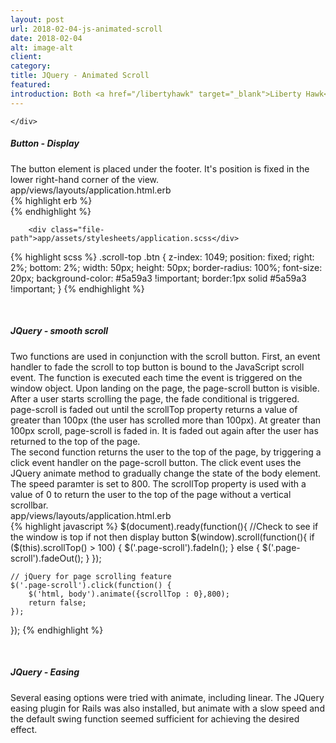 ```yaml
---
layout: post
url: 2018-02-04-js-animated-scroll
date: 2018-02-04
alt: image-alt
client: 
category: 
title: JQuery - Animated Scroll
featured: 
introduction: Both <a href="/libertyhawk" target="_blank">Liberty Hawk</a> and <a href="/wikit" target="_blank">Wikit</a> use an animatd scroll to top button with JQuery for xs and small views. The purpose of this feature is to ease navigation for users on small devices. Both apps have long-scrolling pages, and the scroll to top button make getting back to the top of the page much easier than manually scrolling it.  The implementation of this feature is practically identical between <a href="/libertyhawk" target="_blank">Liberty Hawk</a> and <a href="/wikit" target="_blank">Wikit</a> (the difference being some style elements), so the discussion and code snippets below will just draw from <a href="/libertyhawk" target="_blank">Liberty Hawk</a>. 
---
```


<div class="row">
    <div class="col-md-12">

    </div>
</div>


<h5>Button - Display</h5>
<div class="page-content-text">
The button element is placed under the footer. It's position is fixed in the lower right-hand corner of the view.
</div>

<div class="row">
    <div class="col-md-5 col-sm-6">
        <div class="pull-left" style="display:table; margin: auto">
            <img src="{{site.baseurl}}/img/blog/scroll-to-top.gif" class="img-responsive img-padded img-marg" alt="">
        </div>
    </div>
    <div class="col-md-7 col-sm-6">
    
<div class="file-path" style="overflow:hidden">app/views/layouts/application.html.erb</div>
{% highlight erb %}
<!-- footer element above -->
<div class="scroll-top visible-xs visible-sm">
    <a class="btn btn-primary page-scroll" href="#">
        <i class="fa fa-chevron-up"></i>
    </a>
</div>
{% endhighlight %}
    
        <div class="file-path">app/assets/stylesheets/application.scss</div>
{% highlight scss %}
.scroll-top .btn {
    z-index: 1049;
    position: fixed;
    right: 2%;
    bottom: 2%;
    width: 50px;
    height: 50px;
    border-radius: 100%;
    font-size: 20px;
    background-color: #5a59a3 !important;
    border:1px solid #5a59a3 !important;
}
{% endhighlight %}
    </div>
</div>
<div>&nbsp;</div>

<h5>JQuery - smooth scroll</h5>
<div class="page-content-text">
Two functions are used in conjunction with the scroll button. First, an event handler to fade the scroll to top button is bound to the JavaScript <span class="terms">scroll</span> event. The function is executed each time the event is triggered on the <span class="terms">window</span> object. Upon landing on the page, the <span class="terms">page-scroll</span> button is visible. After a user starts scrolling the page, the fade conditional is triggered. <span class="terms">page-scroll</span> is faded out until the <span class="terms">scrollTop</span> property returns a value of greater than 100px (the user has scrolled more than 100px). At greater than 100px scroll, <span class="terms">page-scroll</span> is faded in. It is faded out again after the user has returned to the top of the page.
</div>
<div class="page-content-text">
The second function returns the user to the top of the page, by triggering a <span class="terms">click</span> event handler on the <span class="terms">page-scroll</span> button. The <span class="terms">click</span> event uses the JQuery <span class="terms">animate</span> method to gradually change the state of the <span class="terms">body</span> element. The <span class="terms">speed</span> paramter is set to <span class="terms">800</span>. The <span class="terms">scrollTop</span> property is used with a value of <span class="terms">0</span> to return the user to the top of the page without a vertical scrollbar. 
</div>

<div class="file-path">app/views/layouts/application.html.erb</div>
{% highlight javascript %}
$(document).ready(function(){
    //Check to see if the window is top if not then display button
    $(window).scroll(function(){
        if ($(this).scrollTop() > 100) {
            $('.page-scroll').fadeIn();
        } else {
            $('.page-scroll').fadeOut();
        }
    });
    
    // jQuery for page scrolling feature
    $('.page-scroll').click(function() {
        $('html, body').animate({scrollTop : 0},800);
        return false;
    });
});
{% endhighlight %}
<div>&nbsp;</div>

<h5>JQuery - Easing</h5>

Several easing options were tried with <span class="terms">animate</span>, including linear. The JQuery easing plugin for Rails was also installed, but <span class="terms">animate</span> with a slow speed and the default <span class="terms">swing</span> function seemed sufficient for achieving the desired effect.  